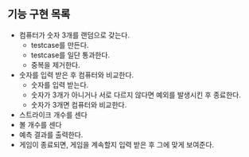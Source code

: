 ## 기능 구현 목록

- 컴퓨터가 숫자 3개를 랜덤으로 갖는다.
  - testcase를 만든다.
  - testcase를 일단 통과한다.
  - 중복을 제거한다.
- 숫자를 입력 받은 후 컴퓨터와 비교한다.
  - 숫자를 입력 받는다.
  - 숫자가 3개가 아니거나 서로 다르지 않다면 예외를 발생시킨 후 종료한다.
  - 숫자가 3개면 컴퓨터와 비교한다.
- 스트라이크 개수를 센다
- 볼 개수를 센다
- 예측 결과를 출력한다.
- 게임이 종료되면, 게임을 계속할지 입력 받은 후 그에 맞게 보여준다.